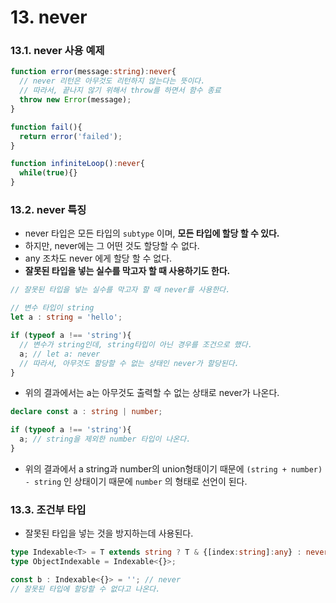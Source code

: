 # 13. never

### 13.1. never 사용 예제

```ts
function error(message:string):never{ 
  // never 리턴은 아무것도 리턴하지 않는다는 뜻이다.
  // 따라서, 끝나지 않기 위해서 throw를 하면서 함수 종료
  throw new Error(message);
}

function fail(){
  return error('failed');
}

function infiniteLoop():never{
  while(true){}
}
```
### 13.2. never 특징

- never 타입은 모든 타입의 `subtype` 이며, **모든 타입에 할당 할 수 있다.**
- 하지만, never에는 그 어떤 것도 할당할 수 없다.
- any 조차도 never 에게 할당 할 수 없다.
- **잘못된 타입을 넣는 실수를 막고자 할 때 사용하기도 한다.**

```ts
// 잘못된 타입을 넣는 실수를 막고자 할 때 never를 사용한다.

// 변수 타입이 string
let a : string = 'hello';

if (typeof a !== 'string'){
  // 변수가 string인데, string타입이 아닌 경우를 조건으로 했다.
  a; // let a: never 
  // 따라서, 아무것도 할당할 수 없는 상태인 never가 할당된다. 
}
```
- 위의 결과에서는 a는 아무것도 출력할 수 없는 상태로 never가 나온다.

```ts
declare const a : string | number;

if (typeof a !== 'string'){
  a; // string을 제외한 number 타입이 나온다. 
}
```
- 위의 결과에서 a string과 number의 union형태이기 때문에 `(string + number) - string` 인 상태이기 때문에 `number` 의 형태로 선언이 된다.


### 13.3. 조건부 타입

- 잘못된 타입을 넣는 것을 방지하는데 사용된다. 

```ts
type Indexable<T> = T extends string ? T & {[index:string]:any} : never;
type ObjectIndexable = Indexable<{}>;

const b : Indexable<{}> = ''; // never
// 잘못된 타입에 할당할 수 없다고 나온다.
```